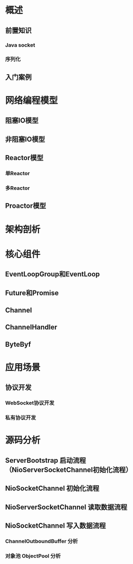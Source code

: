 # 概述

## 前置知识

### Java socket
### 序列化


## 入门案例


# 网络编程模型

## 阻塞IO模型

## 非阻塞IO模型

## Reactor模型

### 单Reactor

### 多Reactor


## Proactor模型

# 架构剖析

# 核心组件

## EventLoopGroup和EventLoop



## Future和Promise

## Channel

## ChannelHandler

## ByteByf



# 应用场景

## 协议开发

### WebSocket协议开发

### 私有协议开发


# 源码分析
## ServerBootstrap 启动流程（NioServerSocketChannel初始化流程）

## NioSocketChannel 初始化流程

## NioServerSocketChannel 读取数据流程

## NioSocketChannel 写入数据流程

### ChannelOutboundBuffer 分析

### 对象池 ObjectPool 分析
